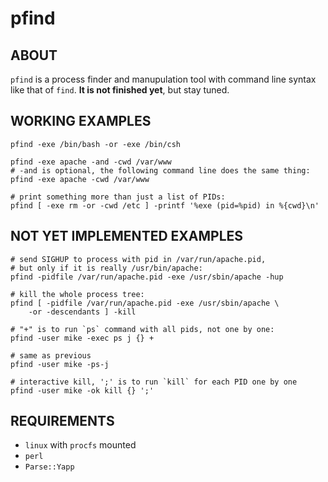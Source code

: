 pfind
=====

## ABOUT

`pfind` is a process finder and manupulation tool with command line syntax
like that of `find`. **It is not finished yet**, but stay tuned.

## WORKING EXAMPLES

	pfind -exe /bin/bash -or -exe /bin/csh

	pfind -exe apache -and -cwd /var/www
	# -and is optional, the following command line does the same thing:
	pfind -exe apache -cwd /var/www
	
	# print something more than just a list of PIDs:
	pfind [ -exe rm -or -cwd /etc ] -printf '%exe (pid=%pid) in %{cwd}\n'

## NOT YET IMPLEMENTED EXAMPLES

	# send SIGHUP to process with pid in /var/run/apache.pid,
	# but only if it is really /usr/bin/apache:
	pfind -pidfile /var/run/apache.pid -exe /usr/sbin/apache -hup

	# kill the whole process tree:
	pfind [ -pidfile /var/run/apache.pid -exe /usr/sbin/apache \
		-or -descendants ] -kill

	# "+" is to run `ps` command with all pids, not one by one:
	pfind -user mike -exec ps j {} +		

	# same as previous
	pfind -user mike -ps-j

	# interactive kill, ';' is to run `kill` for each PID one by one
	pfind -user mike -ok kill {} ';'

## REQUIREMENTS

* `linux` with `procfs` mounted
* `perl`
* `Parse::Yapp`

